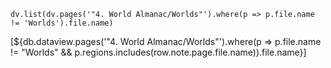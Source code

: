 ```dataviewjs
dv.list(dv.pages('"4. World Almanac/Worlds"').where(p => p.file.name != 'Worlds').file.name)
```

[${db.dataview.pages('"4. World Almanac/Worlds"').where(p => p.file.name != "Worlds" && p.regions.includes(row.note.page.file.name)).file.name}]